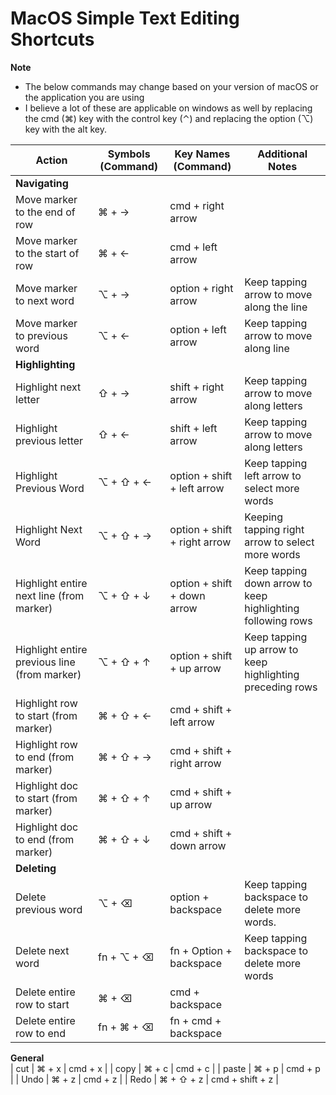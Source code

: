 # MacOS Simple Text Editing Shortcuts

**Note**
 * The below commands may change based on your version of macOS or the application you are using
 * I believe a lot of these are applicable on windows as well by replacing the cmd (⌘) key with the control key (⌃) and replacing the option (⌥) key with the alt key.

| Action | Symbols (Command)  | Key Names (Command)  | Additional Notes  |  
|---|---|---|---|
| **Navigating** |
|Move marker to the end of row |  ⌘ + →	 | cmd + right arrow |   |   
|Move marker to the start of row |  ⌘ + ← | cmd + left arrow  |   |   
|Move marker to next word |⌥ + →| option + right arrow  | Keep tapping arrow to move along the line  |   
|Move marker to previous word |⌥ + ←|option + left arrow |Keep tapping arrow to move along line|   
|**Highlighting**|   |   |   |   
|Highlight next letter|⇧ + →   |shift + right arrow |	Keep tapping arrow to move along letters | 
Highlight previous letter | ⇧ + ←	|shift + left arrow|	Keep tapping arrow to move along letters |
Highlight Previous Word	|⌥ + ⇧ + ←|	option + shift + left arrow	| Keep tapping left arrow to select more words |
Highlight Next Word	| ⌥ + ⇧ + → |	option + shift + right arrow | Keeping tapping right arrow to select more words |
Highlight entire next line (from marker) | ⌥ + ⇧ + ↓ |option + shift + down arrow	| Keep tapping down arrow to keep highlighting following rows|
Highlight entire previous line (from marker)	| ⌥ + ⇧ + ↑ |	option + shift + up arrow	| Keep tapping up arrow to keep highlighting preceding rows |
Highlight row to start (from marker) | ⌘ + ⇧ + ← | cmd + shift + left arrow | |
Highlight row to end (from marker) | 	⌘ + ⇧ + → |	cmd + shift + right arrow	| | 
Highlight doc to start (from marker) |	⌘ + ⇧ + ↑ |	cmd + shift + up arrow | |	
Highlight doc to end (from marker) | ⌘ + ⇧ + ↓ | cmd + shift + down arrow | |	
| **Deleting** | 
Delete previous word	| ⌥ + ⌫ |	option + backspace | Keep tapping backspace to delete more words. |
Delete next word 	| fn + ⌥ + ⌫ |	fn + Option + backspace |	Keep tapping backspace to delete more words |
Delete entire row to start |	⌘ + ⌫	 | cmd + backspace |	
Delete entire row to end |	fn + ⌘ + ⌫ | fn + cmd + backspace |	
**General**			
| cut | ⌘ + x | cmd + x |
| copy | ⌘ + c | cmd + c |
| paste | ⌘ + p | cmd + p |
| Undo |	⌘ + z	| cmd + z	|
| Redo |	⌘ + ⇧ + z |	cmd + shift + z	| 
